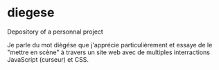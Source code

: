 # diegese
Depository of a personnal project 

Je parle du mot diègése que j'apprécie particulièrement et essaye de le "mettre en scène" à travers un site web avec de multiples interractions JavaScript (curseur) et CSS.
